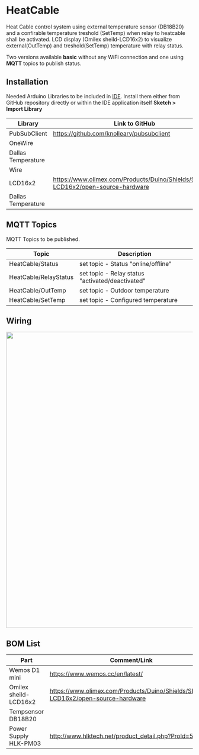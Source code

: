 # HeatCable

Heat Cable control system using external temperature sensor (DB18B20) and a confirable temperature treshold (SetTemp) when relay to heatcable shall be activated. LCD display (Omilex sheild-LCD16x2) to visualize external(OutTemp) and treshold(SetTemp) temperature with relay status.    

Two versions available **basic** without any WiFi connection and one using **MQTT** topics to publish status. 


## Installation
Needed Arduino Libraries to be included in [IDE](https://www.arduino.cc/en/Main/Software). Install them either from GitHub repository directly or within the IDE application itself **Sketch > Import Library** 

| Library                            | Link to GitHub                                      |  Basic  |  MQTT  | 
| ---------------------------------- | --------------------------------------------------- |---------|--------|
| PubSubClient                       |  https://github.com/knolleary/pubsubclient          |         |   X    |     
| OneWire                            |                                                     |   X     |   X    |
| Dallas Temperature                 |                                                     |   X     |   X    |   
| Wire                               |                                                     |   X     |   X    |  
| LCD16x2                            | https://www.olimex.com/Products/Duino/Shields/SHIELD-LCD16x2/open-source-hardware |   X     |   X    |  
| Dallas Temperature                 |                                                     |   X     |   X    |  


## MQTT Topics
MQTT Topics to be published. 

| Topic                              | Description                                         |
| ---------------------------------- | --------------------------------------------------- |
| HeatCable/Status                   |  set topic - Status "online/offline"                |
| HeatCable/RelayStatus              |  set topic - Relay status "activated/deactivated"   |
| HeatCable/OutTemp                  |  set topic - Outdoor temperature                    |
| HeatCable/SetTemp                  |  set topic - Configured temperature                 |


## Wiring
<img src="https://github.com/MagnusPer/HeatCable/blob/master/images/HeatCable.jpg" width="800">



## BOM List
| Part                               | Comment/Link                                        |
| ---------------------------------- | --------------------------------------------------- |
|  Wemos D1 mini                     | https://www.wemos.cc/en/latest/                     |   
|  Omilex sheild-LCD16x2             | https://www.olimex.com/Products/Duino/Shields/SHIELD-LCD16x2/open-source-hardware |
|  Tempsensor DB18B20                |                                                     |  
|  Power Supply HLK-PM03             | http://www.hlktech.net/product_detail.php?ProId=59  |  


